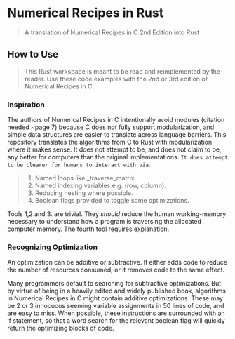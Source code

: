 # Numerical Recipes in Rust

> A translation of Numerical Recipes in C 2nd Edition into Rust

## How to Use

> This Rust workspace is meant to be read and reimplemented by the reader.
> Use these code examples with the 2nd or 3rd edition of Numerical Recipes in C.

### Inspiration

The authors of Numerical Recipes in C intentionally avoid modules (citation needed ~page 7) because C does not fully support modularization, and simple data structures are easier to translate across language barriers. This repository translates the algorithms from C to Rust with modularization where it makes sense. It does not attempt to be, and does not claim to be, any better for computers than the original implementations. `It does attempt to be clearer for humans to interact with via`:

> 1. Named loops like \_traverse_matrix.
> 2. Named indexing variables e.g. (row, column).
> 3. Reducing nesting where possible.
> 4. Boolean flags provided to toggle some optimizations.

Tools 1,2 and 3. are trivial. They _should_ reduce the human working-memory necessary to understand how a program is traversing the allocated computer memory. The fourth tool requires explanation.

### Recognizing Optimization

An optimization can be additive or subtractive. It either adds code to reduce the number of resources consumed, or it removes code to the same effect.

Many programmers default to searching for subtractive optimizations. But by virtue of being in a heavily edited and widely published book, algorithms in Numerical Recipes in C might contain additive optimizations. These may be 2 or 3 innocuous seeming variable assignments in 50 lines of code, and are easy to miss. When possible, these instructions are surrounded with an if statement, so that a word search for the relevant boolean flag will quickly return the optimizing blocks of code.
